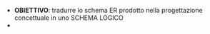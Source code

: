 - **OBIETTIVO**: tradurre lo schema ER prodotto nella progettazione concettuale in uno SCHEMA LOGICO
-